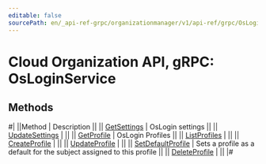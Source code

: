 ```yaml
---
editable: false
sourcePath: en/_api-ref-grpc/organizationmanager/v1/api-ref/grpc/OsLogin/index.md
---
```


# Cloud Organization API, gRPC: OsLoginService

## Methods

#|
||Method | Description ||
|| [GetSettings](getSettings.md) | OsLogin settings ||
|| [UpdateSettings](updateSettings.md) |  ||
|| [GetProfile](getProfile.md) | OsLogin Profiles ||
|| [ListProfiles](listProfiles.md) |  ||
|| [CreateProfile](createProfile.md) |  ||
|| [UpdateProfile](updateProfile.md) |  ||
|| [SetDefaultProfile](setDefaultProfile.md) | Sets a profile as a default for the subject assigned to this profile ||
|| [DeleteProfile](deleteProfile.md) |  ||
|#